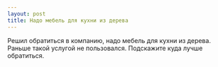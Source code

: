 ```yaml
---
layout: post 
title: Надо мебель для кухни из дерева 
--- 
```

Решил обратиться в компанию, надо мебель для кухни из дерева. Раньше такой услугой не пользовался. Подскажите куда лучше обратиться.